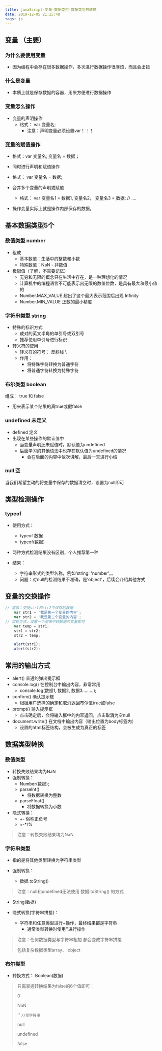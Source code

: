 ```yaml
---
title: javaScript-变量-数据类型-数据类型的转换
date: 2019-12-05 21:25:48
tags: js
---
```


## 变量 （主要）

### 为什么要使用变量

- 因为编程中会存在很多数据操作，多次进行数据操作很麻烦，而且会出错

### 什么是变量

- 本质上就是保存数据的容器，用来方便进行数据操作

### 变量怎么操作

- 变量的声明操作
  - 格式： var 变量名;
    - 注意：声明变量必须设置var！！！

### 变量的赋值操作

- 格式：var 变量名;      变量名 = 数据；

-  同时进行声明和赋值操作
  - 格式： var 变量名 = 数据;
- 合并多个变量的声明或赋值
  - 格式： var 变量名1 = 数据1, 变量名2， 变量名3 = 数据; // ....

- 操作变量实际上就是操作内部保存的数据。

## 基本数据类型5个

### 数值类型 number

- 组成
  - 基本数值：生活中的整数和小数
  - 特殊数值：NaN - 非数值
- 极限值（了解，不需要记忆）
  - 无穷和无限的概念只在生活中存在，是一种理想化的情况
  - 计算机中的编程语言不可能表示出无限的数值位数，是具有最大和最小值的
  - Number.MAX_VALUE  超出了这个最大表示范围后出现 Infinity
  - Number.MIN_VALUE 正数的最小精度

### 字符串类型 string 	

- 特殊的标识方式
  - 成对的英文半角的单引号或双引号
  - 推荐使用单引号进行标识
- 转义符的使用
  - 转义符的符号： 反斜线  \
  - 作用：
    - 将特殊字符转换为普通字符
    - 将普通字符转换为特殊字符

### 布尔类型 boolean

组成：  true 和 false

- 用来表示某个结果的真true或假false

### undefined 未定义

- defined 定义
- 出现在某些操作的默认值中
  - 当变量声明还未赋值时，默认值为undefined
  - 后面学习的其他语法中也存在默认值为undefined的情况
    - 会在后面的内容中依次讲解，最后一天进行小结

### null 空

当我们希望主动的将变量中保存的数据清空时，设置为null即可

## 类型检测操作

### typeof 

- 使用方式：
  - typeof 数据
  - typeof(数据)

- 两种方式检测结果没有区别，个人推荐第一种
- 结果：
  - 字符串形式的类型名称，例如'string' 'number'。。
  - 问题：对null的检测结果不准确，是'object'，后续会介绍其他方式

## 变量的交换操作

```js
// 需求：交换str1和str2中保存的数据
    var str1 = '我是第一个变量的内容';
    var str2 = '我是第二个变量的内容';    
// 实现方式，设置一个用来中转数据的变量即可
    var temp = str1;
    str1 = str2;
    str2 = temp;

    alert(str1);
    alert(str2);
```
## 常用的输出方式

- alert() 普通的弹出提示框
- console.log() 在控制台中输出内容，非常常用
  - console.log(数据1, 数据2, 数据3.........);
- confirm() 确认提示框
  - 根据用户选择的确定和取消返回布尔值true或false
- prompt() 输入提示框
  - 点击确定后，会将输入框中的内容返回，点击取消为空null
- document.write() 在文档中输出内容（输出位置为body标签内）
  - 设置的html标签结构，会被生成为真正的标签

## 数据类型转换

### 数值类型

- 转换失败结果均为NaN
- 强制转换：
  - Number(数据);
  - parseInt()
    - 将数据转换为整数
  - parseFloat()
    - 将数据转换为小数
- 隐式转换：
  - +- 俗称正负号
  - +-*/%

>注意：转换失败结果均为NaN

### 字符串类型

- 指的是将其他类型转换为字符串类型

- 强制转换：
  - 数据.toString()

> 注意：null和undefined无法使用 数据.toString() 的方式

  - String(数据)
  
- 隐式转换(字符串拼接)：
  - 字符串和任意类型进行+操作，最终结果都是字符串
    - 通常类型转换时使用''进行操作

>注意：任何数据类型与字符串相加 都会变成字符串拼接  
>
>包括复杂数据类型array、 object

### 布尔类型

- 转换方式： Boolean(数据)

>只需掌握转换结果为false的6个值即可：
>
>0   
>
> NaN
>
>  ''          `//空字符串`
>
>null 
>
> undefined  
>
>false

